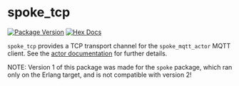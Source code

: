 # spoke_tcp

[![Package Version](https://img.shields.io/hexpm/v/spoke_tcp)](https://hex.pm/packages/spoke_tcp)
[![Hex Docs](https://img.shields.io/badge/hex-docs-ffaff3)](https://hexdocs.pm/spoke_tcp/)

`spoke_tcp` provides a TCP transport channel for the `spoke_mqtt_actor` MQTT client.
See the [actor documentation](https://hexdocs.pm/spoke_mqtt_actor) for further details.

NOTE: Version 1 of this package was made for the `spoke` package,
which ran only on the Erlang target, and is not compatible with version 2!
